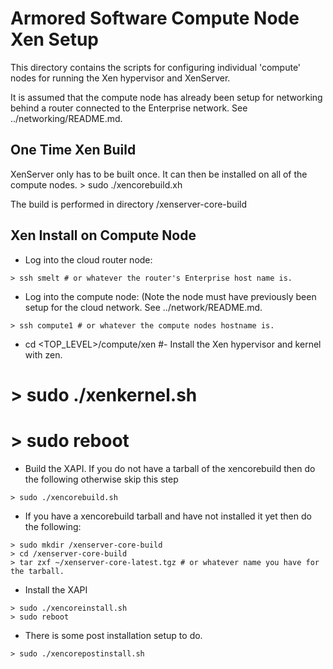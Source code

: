 Armored Software Compute Node Xen Setup
=======================================

This directory contains the scripts for configuring individual 'compute' nodes for
running the Xen hypervisor and XenServer.

It is assumed that the compute node has already been setup for networking behind a router connected to the Enterprise network. See ../networking/README.md.

One Time Xen Build
------------------

XenServer only has to be built once. It can then be installed on all of the compute nodes.
    > sudo ./xencorebuild.xh

The build is performed in directory /xenserver-core-build

Xen Install on Compute Node
---------------------------

- Log into the cloud router node:

```
> ssh smelt # or whatever the router's Enterprise host name is.
```
- Log into the compute node: (Note the node must have previously been setup for the cloud network. See ../network/README.md.

```
> ssh compute1 # or whatever the compute nodes hostname is.
```
- cd <TOP_LEVEL>/compute/xen
#- Install the Xen hypervisor and kernel with zen.
#    > sudo ./xenkernel.sh
#    > sudo reboot
- Build the XAPI. If you do not have a tarball of the xencorebuild then do the following otherwise skip this step

```
> sudo ./xencorebuild.sh
```
- If you have a xencorebuild tarball and have not installed it yet then do the following:

```
> sudo mkdir /xenserver-core-build
> cd /xenserver-core-build
> tar zxf ~/xenserver-core-latest.tgz # or whatever name you have for the tarball.
```
- Install the XAPI

```
> sudo ./xencoreinstall.sh
> sudo reboot
```
- There is some post installation setup to do.

```
> sudo ./xencorepostinstall.sh
```
